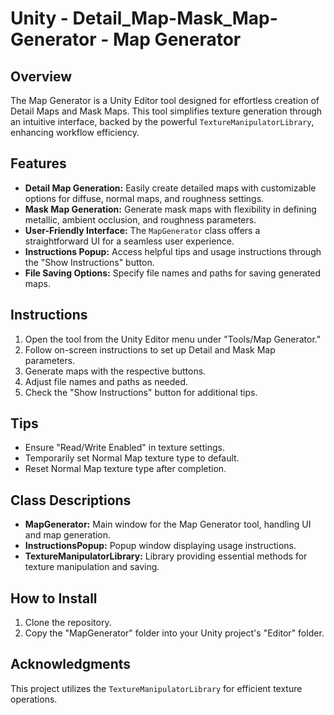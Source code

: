 # Unity - Detail_Map-Mask_Map-Generator - Map Generator

## Overview
The Map Generator is a Unity Editor tool designed for effortless creation of Detail Maps and Mask Maps. This tool simplifies texture generation through an intuitive interface, backed by the powerful `TextureManipulatorLibrary`, enhancing workflow efficiency.

## Features
- **Detail Map Generation:** Easily create detailed maps with customizable options for diffuse, normal maps, and roughness settings.
- **Mask Map Generation:** Generate mask maps with flexibility in defining metallic, ambient occlusion, and roughness parameters.
- **User-Friendly Interface:** The `MapGenerator` class offers a straightforward UI for a seamless user experience.
- **Instructions Popup:** Access helpful tips and usage instructions through the "Show Instructions" button.
- **File Saving Options:** Specify file names and paths for saving generated maps.

## Instructions
1. Open the tool from the Unity Editor menu under "Tools/Map Generator."
2. Follow on-screen instructions to set up Detail and Mask Map parameters.
3. Generate maps with the respective buttons.
4. Adjust file names and paths as needed.
5. Check the "Show Instructions" button for additional tips.

## Tips
- Ensure "Read/Write Enabled" in texture settings.
- Temporarily set Normal Map texture type to default.
- Reset Normal Map texture type after completion.

## Class Descriptions
- **MapGenerator:** Main window for the Map Generator tool, handling UI and map generation.
- **InstructionsPopup:** Popup window displaying usage instructions.
- **TextureManipulatorLibrary:** Library providing essential methods for texture manipulation and saving.

## How to Install
1. Clone the repository.
2. Copy the "MapGenerator" folder into your Unity project's "Editor" folder.

## Acknowledgments
This project utilizes the `TextureManipulatorLibrary` for efficient texture operations.

